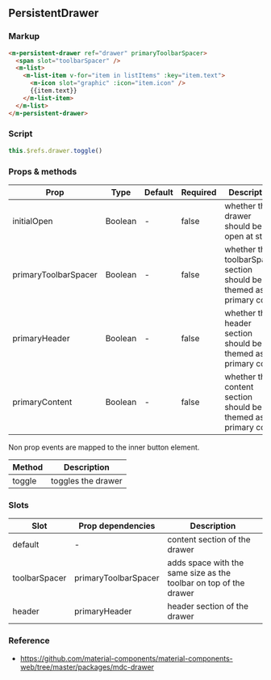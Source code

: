 ## PersistentDrawer

### Markup

```html
<m-persistent-drawer ref="drawer" primaryToolbarSpacer>
  <span slot="toolbarSpacer" />
  <m-list>
    <m-list-item v-for="item in listItems" :key="item.text">
      <m-icon slot="graphic" :icon="item.icon" />
      {{item.text}}
    </m-list-item>
  </m-list>
</m-persistent-drawer>
```
### Script

```javascript
this.$refs.drawer.toggle()
```

### Props & methods

| Prop | Type | Default | Required | Description |
|------|------|---------|----------|-------------|
| initialOpen | Boolean | - | false | whether the drawer should be open at start |
| primaryToolbarSpacer | Boolean | - | false | whether the toolbarSpacer section should be themed as primary color |
| primaryHeader | Boolean | - | false | whether the header section should be themed as primary color | 
| primaryContent | Boolean | - | false | whether the content section should be themed as primary color |

Non prop events are mapped to the inner button element.

| Method | Description |
|--------|-------------|
| toggle | toggles the drawer |

### Slots

| Slot | Prop dependencies | Description |
|------|-------------------|-------------|
| default | - | content section of the drawer |
| toolbarSpacer | primaryToolbarSpacer | adds space with the same size as the toolbar on top of the drawer |
| header | primaryHeader | header section of the drawer |


### Reference

- https://github.com/material-components/material-components-web/tree/master/packages/mdc-drawer
